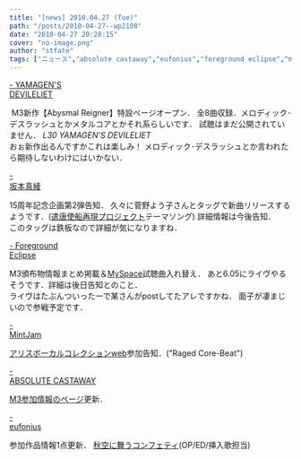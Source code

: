 ```yaml
---
title: "[news] 2010.04.27 (Tue)"
path: "/posts/2010-04-27--wp2108"
date: "2010-04-27 20:28:15"
cover: "no-image.png"
author: "stfate"
tags: ["ニュース","absolute castaway","eufonius","foreground eclipse","mintjam","yamagen","坂本真綾"]
---
```


<style type="text/css">
<!--
p {white-space: pre-wrap};
-->
</style>

<a  href="http://devileliet.gozaru.jp/" target="_blank">- YAMAGEN'S DEVILELIET</a>
<div ><a href="http://devileliet.gozaru.jp/web_store/abysmal%20reigner.html" target="_blank"><img src="http://stfate.net/wp-content/uploads/2010/04/yamagen_m3_2010spring_banner.jpg" alt="" /></a>
M3新作【Abysmal  Reigner】特設ページオープン．
全8曲収録．メロディック･デスラッシュとかメタルコアとかそれ系らしいです．
試聴はまだ公開されていません．
<em>L30 YAMAGEN'S DEVILELIET</em>
<div >おぉ新作出るんですかこれは楽しみ！
メロディック･デスラッシュとか言われたら期待しないわけにはいかない．</div></div>

<a  href="http://www.jvcmusic.co.jp/maaya/news/index.html" target="_blank">- 坂本真綾</a>
<div >15周年記念企画第2弾告知．
久々に菅野よう子さんとタッグで新曲リリースするようです．(<a href="http://www.kentoushisen.com/index.html" target="_blank">遣唐使船再現プロジェクト</a>テーマソング)
詳細情報は今後告知．
<div >このタッグは鉄板なので詳細が気になりますね．</div></div>

<a  href="http://www.fg-eclipse.net/" target="_blank">- Foreground Eclipse</a>
<div >M3頒布物情報まとめ掲載＆<a href="http://www.myspace.com/foregroundeclipse" target="_blank">MySpace</a>試聴曲入れ替え．
あと6.05にライヴやるそうです．詳細は後日告知とのこと．
<div >ライヴはたぶんついったーで某さんがpostしてたアレですかね．
面子が凄まじいので参戦予定です．</div></div>

<a  href="http://www.mintjam.net/mj/index.html" target="_blank">- MintJam</a>
<div ><a href="http://www.alicesoft.com/special/alivo.html" target="_blank">アリスボーカルコレクションweb</a>参加告知．("Raged Core-Beat")</div>

<a  href="http://shule-aroon.sakura.ne.jp/" target="_blank">- ABSOLUTE CASTAWAY</a>
<div ><a href="http://shule-aroon.sakura.ne.jp/event/" target="_blank">M3参加情報のページ</a>更新．</div>

<a  href="http://www.eufonius.net/" target="_blank">- eufonius</a>
<div >参加作品情報1点更新．
<a href="http://www.etude-soft.jp/product/akizora/" target="_blank">秋空に舞うコンフェティ</a>(OP/ED/挿入歌担当)</div>
